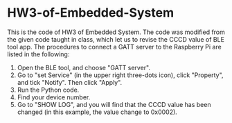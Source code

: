 # HW3-of-Embedded-System  
This is the code of HW3 of Embedded System. The code was modified from the given code taught in class, which let us to revise the CCCD value of BLE tool app. The procedures to connect a GATT server to the Raspberry Pi are listed in the following:
1. Open the BLE tool, and choose "GATT server".
2. Go to "set Service" (in the upper right three-dots icon), click "Property", and tick "Notify". Then click "Apply".
3. Run the Python code.
4. Find your device number.
5. Go to "SHOW LOG", and you will find that the CCCD value has been changed (in this example, the value change to 0x0002).
